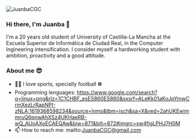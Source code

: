 
 <img src="https://komarev.com/ghpvc/?username=JuanbaCGC" alt="JuanbaCGC" />

### Hi there, I'm Juanba 👋


I'm a 20 years old student of University of Castilla-La Mancha at the Escuela Superior de Informática de Ciudad Real, in the Computer Ingineering intensification. I consider myself a hardworking student with ambition, proactivity and a good attitude.

### About me 😎
- 🙋‍♂️ I love sports, specially football ⚽
- Programming lenguages:
  https://www.google.com/search?q=linux+png&rlz=1C1CHBF_esES860ES860&sxsrf=ALeKk01aKoJpYmwCrmXezLrRapNPI-zNLA:1619368598234&source=lnms&tbm=isch&sa=X&ved=2ahUKEwjmmruQ6pnwAhXSz4UKHaeRB-wQ_AUoAXoECAEQAw&biw=871&bih=872#imgrc=xw4fjgLPHJ7H0M
- 📫 How to reach me:  mailto:JuanbaCGC@gmail.com

